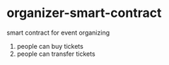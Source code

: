# organizer-smart-contract
smart contract for event organizing
1) people can buy tickets 
2) people can transfer tickets
